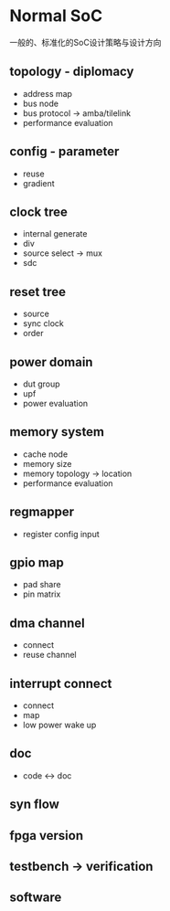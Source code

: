 Normal SoC
============

一般的、标准化的SoC设计策略与设计方向

topology - diplomacy
---------------------
- address map
- bus node
- bus protocol -> amba/tilelink
- performance evaluation


config - parameter
--------------------
- reuse
- gradient


clock tree
--------------
- internal generate
- div
- source select -> mux
- sdc


reset tree
--------------
- source
- sync clock
- order 


power domain
--------------
- dut group
- upf
- power evaluation


memory system
--------------
- cache node
- memory size
- memory topology -> location
- performance evaluation


regmapper
--------------
- register config input


gpio map
--------------
- pad share
- pin matrix


dma channel
------------
- connect
- reuse channel


interrupt connect
------------------
- connect
- map
- low power wake up


doc
--------------
- code <-> doc


syn flow
-----------------


fpga version
-----------------


testbench -> verification
--------------------------


software
-----------------



